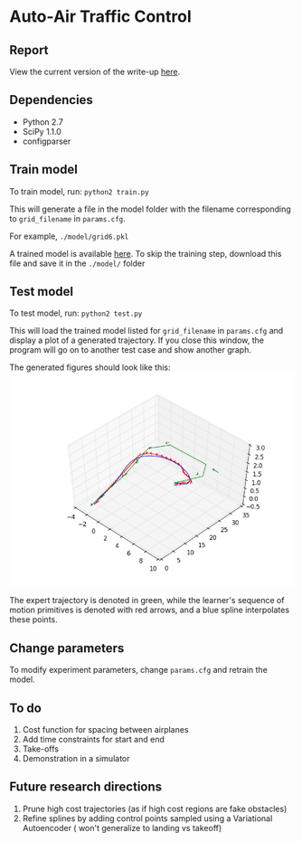 # Auto-Air Traffic Control

## Report
View the current version of the write-up [here](https://www.overleaf.com/read/fkygphjtxkwf).

## Dependencies

- Python 2.7
- SciPy 1.1.0
- configparser

## Train model
To train model, run:
`python2 train.py`

This will generate a file in the model folder with the filename corresponding to `grid_filename` in `params.cfg`.
 
For example, `./model/grid6.pkl`

A trained model is available [here](https://drive.google.com/file/d/1h_70HkkdZEDTbHe6POHzZ2r5qNOPPPR5/view?usp=sharing).
To skip the training step, download this file and save it in the `./model/` folder

## Test model
To test model, run:
`python2 test.py`

This will load the trained model listed for `grid_filename` in `params.cfg` and display a plot of a generated trajectory. 
If you close this window, the program will go on to another test case and show another graph. 

The generated figures should look like this:
![alt text](https://github.com/katetolstaya/flight_data/blob/master/traj.png "Expert and learned trajectory")

The expert trajectory is denoted in green, while the learner's sequence of motion primitives is denoted with red arrows, and a blue spline interpolates these points. 


## Change parameters
To modify experiment parameters, change `params.cfg` and retrain the model.

## To do
1) Cost function for spacing between airplanes
2) Add time constraints for start and end
3) Take-offs
4) Demonstration in a simulator

## Future research directions

1) Prune high cost trajectories (as if high cost regions are fake obstacles)
3) Refine splines by adding control points sampled using a Variational Autoencoder ( won't generalize to landing vs takeoff)
